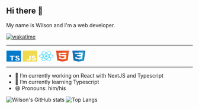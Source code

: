 ## Hi there 👋

My name is Wilson and I'm a web developer.

[![wakatime](https://wakatime.com/badge/user/06464718-1d10-4e68-9b6b-819a470cfc42.svg)](https://wakatime.com/@06464718-1d10-4e68-9b6b-819a470cfc42)


---
<div style="display: inline_block">
    <img align="center" alt="DOT-Ts" height="30" width="40" src="https://raw.githubusercontent.com/devicons/devicon/master/icons/typescript/typescript-plain.svg">
    <img align="center" alt="DOT-Js" height="30" width="40" src="https://raw.githubusercontent.com/devicons/devicon/master/icons/javascript/javascript-plain.svg">
    <img align="center" alt="DOT-React" height="30" width="40" src="https://raw.githubusercontent.com/devicons/devicon/master/icons/react/react-original.svg">
    <img align="center" alt="DOT-HTML" height="30" width="40" src="https://raw.githubusercontent.com/devicons/devicon/master/icons/html5/html5-original.svg">
    <img align="center" alt="DOT-CSS" height="30" width="40" src="https://raw.githubusercontent.com/devicons/devicon/master/icons/css3/css3-original.svg">
</div>

---

- 🔭 I’m currently working on React with NextJS and Typescript
- 🌱 I’m currently learning Typescript
- 😄 Pronouns: him/his

<div>
    <img src="https://github-readme-stats.vercel.app/api?username=wilsonfaustino&show_icons=true&theme=merko" alt="Wilson's GitHub stats" height="180em" />
    <img src="https://github-readme-stats.vercel.app/api/top-langs/?username=wilsonfaustino&layout=compact&show_icons=true&theme=merko&hide=java" alt="Top Langs" height="180em" />
</div>



